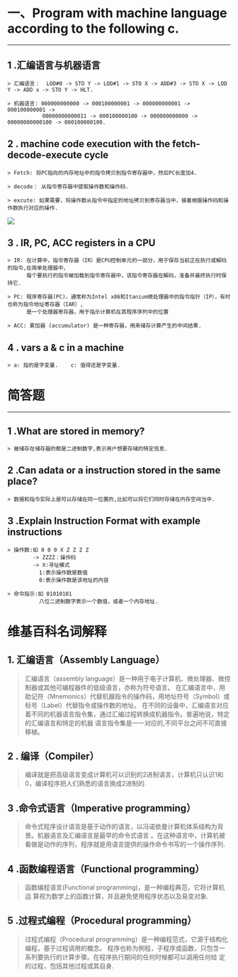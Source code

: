 # 一、Program with machine language according to the following c.
---
## 1 .汇编语言与机器语言 
 
    > 汇编语言：  LOD#0 -> STO Y -> LOD#1 -> STO X -> ADD#3 -> STO X -> LOD Y -> ADD x -> STO Y -> HLT. 

    > 机器语言: 000000000000 -> 000100000001 -> 000000000001 -> 000100000001 -> 
               00000000000011 -> 000100000100 -> 000000000000 -> 00000000000100 -> 000100000100.
               
               
               
## 2 . machine code execution with the fetch-decode-execute cycle 
 
    > Fetch: 将PC指向的内存地址中的指令拷贝到指令寄存器中，然后PC长度加4.
    
    > decode： 从指令寄存器中提取操作数和操作码.
    
    > excute: 如果需要，将操作数从指令中指定的地址拷贝到寄存器当中，接着根据操作码和操作数执行对应的操作.
    
    
    
![](https://github.com/yangzhanp/yangzhanp----homework/blob/gh-pages/548581289398727517.png)
    
    
    
## 3 . IR, PC, ACC registers in a CPU
 
    > IR: 在计算中，指令寄存器（IR）是CPU控制单元的一部分，用于保存当前正在执行或解码的指令,在简单处理器中，
          每个要执行的指令被加载到指令寄存器中，该指令寄存器在解码，准备并最终执行时保持它.
          
    > PC: 程序寄存器(PC)，通常称为Intel x86和Itanium微处理器中的指令指针（IP），有时也称为指令地址寄存器（IAR）,
          是一个处理器寄存器，用于指示计算机在其程序序列中的位置
          
    > ACC: 累加器 (accumulator) 是一种寄存器，用来储存计算产生的中间结果.
    
    
    
## 4 . vars a & c in a machine
    > a: 指的是字变量.    c: 值得还是字变量.
    
    
    
# 简答题
---
## 1 .What are stored in memory?
    > 被储存在储存器的都是二进制数字,表示用户想要存储的特定信息.
    
    
 
## 2 .Can adata or a instruction stored in the same place?
    > 数据和指令实际上是可以存储在同一位置的,比如可以将它们同时存储在内存空间当中.
    
    
 
## 3 .Explain Instruction Format with example instructions
    > 操作数:如 0 0 0 X Z Z Z Z
            -> ZZZZ：操作码
            -> X:寻址模式
              1:表示操作数是数值
              0:表示操作数是该地址的内容
    
    > 命令指示:如 01010101
              八位二进制数字表示一个数值，或者一个内存地址.
              
              
              
              
# 维基百科名词解释


## 1. 汇编语言（Assembly Language）

> 汇编语言（assembly language）是一种用于电子计算机、微处理器、微控制器或其他可编程器件的低级语言，亦称为符号语言。
  在汇编语言中，用助记符（Mnemonics）代替机器指令的操作码，用地址符号（Symbol）或标号（Label）代替指令或操作数的地址。
  在不同的设备中，汇编语言对应着不同的机器语言指令集，通过汇编过程转换成机器指令。普遍地说，特定的汇编语言和特定的机器
  语言指令集是一一对应的,不同平台之间不可直接移植。 
  
  
## 2 . 编译（Compiler）

> 编译就是把高级语言变成计算机可以识别的2进制语言，计算机只认识1和0，编译程序把人们熟悉的语言换成2进制的.


## 3 .命令式语言（Imperative programming）

> 命令式程序设计语言是基于动作的语言，以冯诺依曼计算机体系结构为背景。机器语言及汇编语言是最早的命令式语言
。在这种语言中，计算机被看做是动作的序列，程序就是用语言提供的操作命令书写的一个操作序列.


## 4 .函数编程语言（Functional programming）

> 函数编程语言(Functional programming)，是一种编程典范，它将计算机运
算视为数学上的函数计算，并且避免使用程序状态以及易变对象.


## 5 .过程式编程（Procedural programming）

> 过程式编程（Procedural programming）是一种编程范式，它源于结构化编程，基于过程调用的概念。
程序也称为例程，子程序或函数，只包含一系列要执行的计算步骤。在程序执行期间的任何时候都可以调用任何给
定的过程，包括其他过程或其自身.
    

 
 
 

